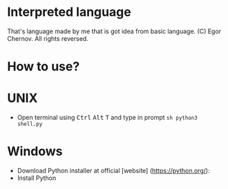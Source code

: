 # Interpreted language
That's language made by me that is got idea from basic language.
(C) Egor Chernov. All rights reversed.
# How to use?
# UNIX
- Open terminal using <kbd>Ctrl</kbd> <kbd>Alt</kbd> <kbd>T</kbd> and type in prompt ```sh
python3 shell.py```
# Windows
- Download Python installer at official [website]
(https://python.org/):
- Install Python
